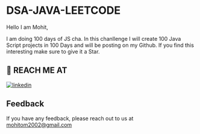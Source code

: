 
# DSA-JAVA-LEETCODE

Hello I am Mohit,
 

I am doing 100 days of JS cha. In this chanllenge I will create 100 Java Script projects in 100 Days and will be posting on my Github.
If you find this interesting make sure to give it a Star.
## 🔗 REACH ME AT

[![linkedin](https://img.shields.io/badge/linkedin-0A66C2?style=for-the-badge&logo=linkedin&logoColor=white)](https://www.linkedin.com/in/mohit-kumar-dubey-7b5060203//)


## Feedback

If you have any feedback, please reach out to us at mohitom2002@gmail.com

